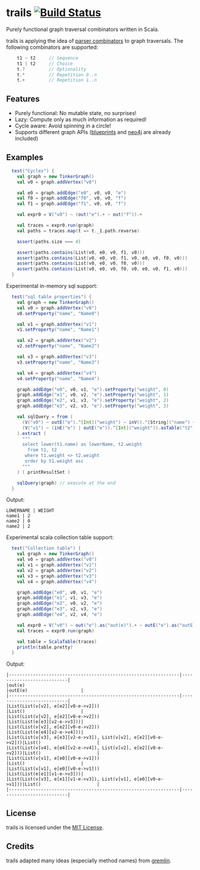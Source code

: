 trails [![Build Status](https://secure.travis-ci.org/danielkroeni/trails.png?branch=master)](http://travis-ci.org/danielkroeni/trails)
======

Purely functional graph traversal combinators written in Scala.

trails is applying the idea of [parser combinators](http://en.wikipedia.org/wiki/Parser_combinator) to graph traversals.
The following combinators are supported:
```scala
    t1 ~ t2     // Sequence
    t1 | t2     // Choice
    t.?         // Optionality
    t.*         // Repetition 0..n
    t.+         // Repetition 1..n
```

## Features

* Purely functional: No mutable state, no surprises!
* Lazy: Compute only as much information as required!
* Cycle aware: Avoid spinning in a circle!
* Supports different graph APIs ([blueprints](https://github.com/tinkerpop/blueprints/wiki) and [neo4j](http://www.neo4j.org/) are already included)

## Examples
```scala
  test("Cycles") {
    val graph = new TinkerGraph()
    val v0 = graph.addVertex("v0")

    val e0 = graph.addEdge("e0", v0, v0, "e")
    val f0 = graph.addEdge("f0", v0, v0, "f")
    val f1 = graph.addEdge("f1", v0, v0, "f")

    val expr0 = V("v0") ~ (out("e").+ ~ out("f")).+

    val traces = expr0.run(graph)
    val paths = traces.map(t => t._1.path.reverse)

    assert(paths.size === 4)

    assert(paths.contains(List(v0, e0, v0, f1, v0)))
    assert(paths.contains(List(v0, e0, v0, f1, v0, e0, v0, f0, v0)))
    assert(paths.contains(List(v0, e0, v0, f0, v0)))
    assert(paths.contains(List(v0, e0, v0, f0, v0, e0, v0, f1, v0)))
  }
```

Experimental in-memory sql support:
```scala
  test("sql table properties") {
    val graph = new TinkerGraph()
    val v0 = graph.addVertex("v0")
    v0.setProperty("name", "Name0")

    val v1 = graph.addVertex("v1")
    v1.setProperty("name", "Name1")

    val v2 = graph.addVertex("v2")
    v2.setProperty("name", "Name2")

    val v3 = graph.addVertex("v3")
    v3.setProperty("name", "Name3")

    val v4 = graph.addVertex("v4")
    v4.setProperty("name", "Name4")

    graph.addEdge("e0", v0, v1, "e").setProperty("weight", 0)
    graph.addEdge("e1", v0, v2, "e").setProperty("weight", 1)
    graph.addEdge("e2", v1, v3, "e").setProperty("weight", 2)
    graph.addEdge("e3", v2, v3, "e").setProperty("weight", 3)

    val sqlQuery = from (
      (V("v0") ~ outE("e").^[Int]("weight") ~ inV().^[String]("name") ~ out("e")).asTable("t1"),
      (V("v1") ~ (inE("e") | outE("e")).^[Int]("weight")).asTable("t2")
    ).extract (
      """
      select lower(t1.name) as lowerName, t2.weight
        from t1, t2
       where t1.weight <> t2.weight
       order by t1.weight asc
      """
    ) ( printResultSet )

    sqlQuery(graph) // execute at the end
  }
```

Output:
```
LOWERNAME | WEIGHT
name1 | 2
name2 | 0
name2 | 2
```


Experimental scala collection table support:
```scala
  test("Collection table") {
    val graph = new TinkerGraph()
    val v0 = graph.addVertex("v0")
    val v1 = graph.addVertex("v1")
    val v2 = graph.addVertex("v2")
    val v3 = graph.addVertex("v3")
    val v4 = graph.addVertex("v4")

    graph.addEdge("e0", v0, v1, "e")
    graph.addEdge("e1", v1, v3, "e")
    graph.addEdge("e2", v0, v2, "e")
    graph.addEdge("e3", v2, v3, "e")
    graph.addEdge("e4", v2, v4, "e")

    val expr0 = V("v0") ~ out("e").as("out(e)").+ ~ outE("e").as("outE(e)").?
    val traces = expr0.run(graph)

    val table = ScalaTable(traces)
    println(table.pretty)
  }
```
Output:
```
|----------------------------------------------------------------|---------------------------|
|out(e)                                                          |outE(e)                    |
|----------------------------------------------------------------|---------------------------|
|List(List(v[v2], e[e2][v0-e->v2]))                              |List()                     |
|List(List(v[v2], e[e2][v0-e->v2]))                              |List(List(e[e3][v2-e->v3]))|
|List(List(v[v2], e[e2][v0-e->v2]))                              |List(List(e[e4][v2-e->v4]))|
|List(List(v[v3], e[e3][v2-e->v3]), List(v[v2], e[e2][v0-e->v2]))|List()                     |
|List(List(v[v4], e[e4][v2-e->v4]), List(v[v2], e[e2][v0-e->v2]))|List()                     |
|List(List(v[v1], e[e0][v0-e->v1]))                              |List()                     |
|List(List(v[v1], e[e0][v0-e->v1]))                              |List(List(e[e1][v1-e->v3]))|
|List(List(v[v3], e[e1][v1-e->v3]), List(v[v1], e[e0][v0-e->v1]))|List()                     |
|----------------------------------------------------------------|---------------------------|
```


## License
trails is licensed under the [MIT License](http://www.opensource.org/licenses/mit-license.php).


## Credits
trails adapted many ideas (especially method names) from [gremlin](https://github.com/tinkerpop/gremlin/wiki).
